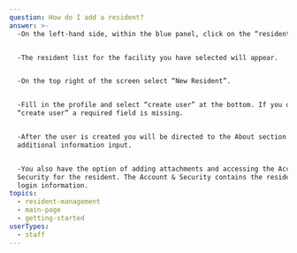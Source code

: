```yaml
---
question: How do I add a resident?
answer: >-
  -On the left-hand side, within the blue panel, click on the “residents” tab. 


  -The resident list for the facility you have selected will appear. 


  -On the top right of the screen select “New Resident”. 


  -Fill in the profile and select “create user” at the bottom. If you do not see
  “create user” a required field is missing. 


  -After the user is created you will be directed to the About section for
  additional information input. 


  -You also have the option of adding attachments and accessing the Account &
  Security for the resident. The Account & Security contains the resident’s
  login information. 
topics:
  - resident-management
  - main-page
  - getting-started
userTypes:
  - staff
---
```


